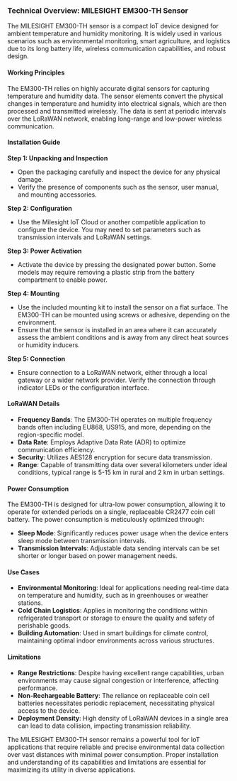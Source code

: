 ### Technical Overview: MILESIGHT EM300-TH Sensor

The MILESIGHT EM300-TH sensor is a compact IoT device designed for ambient temperature and humidity monitoring. It is widely used in various scenarios such as environmental monitoring, smart agriculture, and logistics due to its long battery life, wireless communication capabilities, and robust design.

#### Working Principles

The EM300-TH relies on highly accurate digital sensors for capturing temperature and humidity data. The sensor elements convert the physical changes in temperature and humidity into electrical signals, which are then processed and transmitted wirelessly. The data is sent at periodic intervals over the LoRaWAN network, enabling long-range and low-power wireless communication.

#### Installation Guide

**Step 1: Unpacking and Inspection**
- Open the packaging carefully and inspect the device for any physical damage.
- Verify the presence of components such as the sensor, user manual, and mounting accessories.

**Step 2: Configuration**
- Use the Milesight IoT Cloud or another compatible application to configure the device. You may need to set parameters such as transmission intervals and LoRaWAN settings.

**Step 3: Power Activation**
- Activate the device by pressing the designated power button. Some models may require removing a plastic strip from the battery compartment to enable power.

**Step 4: Mounting**
- Use the included mounting kit to install the sensor on a flat surface. The EM300-TH can be mounted using screws or adhesive, depending on the environment.
- Ensure that the sensor is installed in an area where it can accurately assess the ambient conditions and is away from any direct heat sources or humidity inducers.

**Step 5: Connection**
- Ensure connection to a LoRaWAN network, either through a local gateway or a wider network provider. Verify the connection through indicator LEDs or the configuration interface.

#### LoRaWAN Details

- **Frequency Bands**: The EM300-TH operates on multiple frequency bands often including EU868, US915, and more, depending on the region-specific model.
- **Data Rate**: Employs Adaptive Data Rate (ADR) to optimize communication efficiency.
- **Security**: Utilizes AES128 encryption for secure data transmission.
- **Range**: Capable of transmitting data over several kilometers under ideal conditions, typical range is 5-15 km in rural and 2 km in urban settings.

#### Power Consumption

The EM300-TH is designed for ultra-low power consumption, allowing it to operate for extended periods on a single, replaceable CR2477 coin cell battery. The power consumption is meticulously optimized through:
- **Sleep Mode**: Significantly reduces power usage when the device enters sleep mode between transmission intervals.
- **Transmission Intervals**: Adjustable data sending intervals can be set shorter or longer based on power management needs.

#### Use Cases

- **Environmental Monitoring**: Ideal for applications needing real-time data on temperature and humidity, such as in greenhouses or weather stations.
- **Cold Chain Logistics**: Applies in monitoring the conditions within refrigerated transport or storage to ensure the quality and safety of perishable goods.
- **Building Automation**: Used in smart buildings for climate control, maintaining optimal indoor environments across various structures.

#### Limitations

- **Range Restrictions**: Despite having excellent range capabilities, urban environments may cause signal congestion or interference, affecting performance.
- **Non-Rechargeable Battery**: The reliance on replaceable coin cell batteries necessitates periodic replacement, necessitating physical access to the device.
- **Deployment Density**: High density of LoRaWAN devices in a single area can lead to data collision, impacting transmission reliability.

The MILESIGHT EM300-TH sensor remains a powerful tool for IoT applications that require reliable and precise environmental data collection over vast distances with minimal power consumption. Proper installation and understanding of its capabilities and limitations are essential for maximizing its utility in diverse applications.